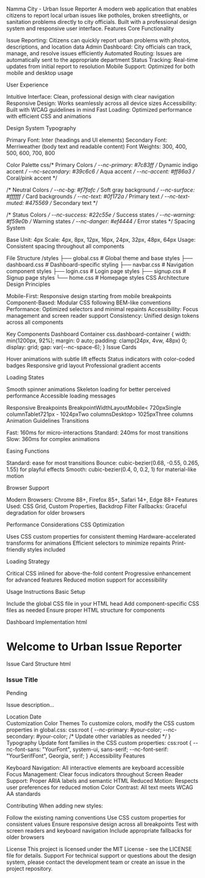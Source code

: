 Namma City - Urban Issue Reporter
A modern web application that enables citizens to report local urban issues like potholes, broken streetlights, or sanitation problems directly to city officials. Built with a professional design system and responsive user interface.
Features
Core Functionality

Issue Reporting: Citizens can quickly report urban problems with photos, descriptions, and location data
Admin Dashboard: City officials can track, manage, and resolve issues efficiently
Automated Routing: Issues are automatically sent to the appropriate department
Status Tracking: Real-time updates from initial report to resolution
Mobile Support: Optimized for both mobile and desktop usage

User Experience

Intuitive Interface: Clean, professional design with clear navigation
Responsive Design: Works seamlessly across all device sizes
Accessibility: Built with WCAG guidelines in mind
Fast Loading: Optimized performance with efficient CSS and animations

Design System
Typography

Primary Font: Inter (headings and UI elements)
Secondary Font: Merriweather (body text and readable content)
Font Weights: 300, 400, 500, 600, 700, 800

Color Palette
css/* Primary Colors */
--nc-primary: #7c83ff     /* Dynamic indigo accent */
--nc-secondary: #39c6c6   /* Aqua accent */
--nc-accent: #ff86a3      /* Coral/pink accent */

/* Neutral Colors */
--nc-bg: #f7fafc          /* Soft gray background */
--nc-surface: #ffffff     /* Card backgrounds */
--nc-text: #0f172a        /* Primary text */
--nc-text-muted: #475569  /* Secondary text */

/* Status Colors */
--nc-success: #22c55e     /* Success states */
--nc-warning: #f59e0b     /* Warning states */
--nc-danger: #ef4444      /* Error states */
Spacing System

Base Unit: 4px
Scale: 4px, 8px, 12px, 16px, 24px, 32px, 48px, 64px
Usage: Consistent spacing throughout all components

File Structure
/styles
├── global.css          # Global theme and base styles
├── dashboard.css       # Dashboard-specific styling
├── navbar.css          # Navigation component styles
├── login.css           # Login page styles
├── signup.css          # Signup page styles
└── home.css            # Homepage styles
CSS Architecture
Design Principles

Mobile-First: Responsive design starting from mobile breakpoints
Component-Based: Modular CSS following BEM-like conventions
Performance: Optimized selectors and minimal repaints
Accessibility: Focus management and screen reader support
Consistency: Unified design tokens across all components

Key Components
Dashboard Container
css.dashboard-container {
  width: min(1200px, 92%);
  margin: 0 auto;
  padding: clamp(24px, 4vw, 48px) 0;
  display: grid;
  gap: var(--nc-space-6);
}
Issue Cards

Hover animations with subtle lift effects
Status indicators with color-coded badges
Responsive grid layout
Professional gradient accents

Loading States

Smooth spinner animations
Skeleton loading for better perceived performance
Accessible loading messages

Responsive Breakpoints
BreakpointWidthLayoutMobile< 720pxSingle columnTablet721px - 1024pxTwo columnsDesktop> 1025pxThree columns
Animation Guidelines
Transitions

Fast: 160ms for micro-interactions
Standard: 240ms for most transitions
Slow: 360ms for complex animations

Easing Functions

Standard: ease for most transitions
Bounce: cubic-bezier(0.68, -0.55, 0.265, 1.55) for playful effects
Smooth: cubic-bezier(0.4, 0, 0.2, 1) for material-like motion

Browser Support

Modern Browsers: Chrome 88+, Firefox 85+, Safari 14+, Edge 88+
Features Used: CSS Grid, Custom Properties, Backdrop Filter
Fallbacks: Graceful degradation for older browsers

Performance Considerations
CSS Optimization

Uses CSS custom properties for consistent theming
Hardware-accelerated transforms for animations
Efficient selectors to minimize repaints
Print-friendly styles included

Loading Strategy

Critical CSS inlined for above-the-fold content
Progressive enhancement for advanced features
Reduced motion support for accessibility

Usage Instructions
Basic Setup

Include the global CSS file in your HTML head
Add component-specific CSS files as needed
Ensure proper HTML structure for components

Dashboard Implementation
html<div class="dashboard-container">
  <h1 id="dashboard-welcome">Welcome to Urban Issue Reporter</h1>
  <div class="issues-grid">
    <!-- Issue cards go here -->
  </div>
</div>
Issue Card Structure
html<div class="issue-card">
  <div class="issue-header">
    <h3 class="issue-title">Issue Title</h3>
    <span class="status-indicator status-pending">Pending</span>
  </div>
  <p class="issue-description">Issue description...</p>
  <div class="issue-meta">
    <span class="issue-location">Location</span>
    <span class="issue-date">Date</span>
  </div>
</div>
Customization
Color Themes
To customize colors, modify the CSS custom properties in global.css:
css:root {
  --nc-primary: #your-color;
  --nc-secondary: #your-color;
  /* Update other variables as needed */
}
Typography
Update font families in the CSS custom properties:
css:root {
  --nc-font-sans: "YourFont", system-ui, sans-serif;
  --nc-font-serif: "YourSerifFont", Georgia, serif;
}
Accessibility Features

Keyboard Navigation: All interactive elements are keyboard accessible
Focus Management: Clear focus indicators throughout
Screen Reader Support: Proper ARIA labels and semantic HTML
Reduced Motion: Respects user preferences for reduced motion
Color Contrast: All text meets WCAG AA standards

Contributing
When adding new styles:

Follow the existing naming conventions
Use CSS custom properties for consistent values
Ensure responsive design across all breakpoints
Test with screen readers and keyboard navigation
Include appropriate fallbacks for older browsers

License
This project is licensed under the MIT License - see the LICENSE file for details.
Support
For technical support or questions about the design system, please contact the development team or create an issue in the project repository.
